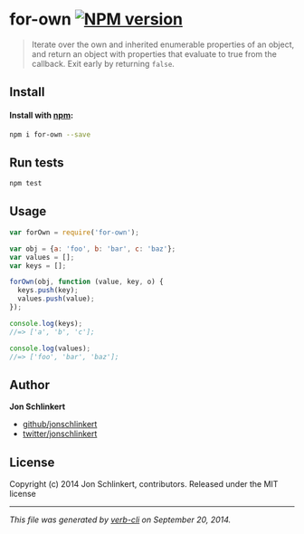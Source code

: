 # for-own [![NPM version](https://badge.fury.io/js/for-own.svg)](http://badge.fury.io/js/for-own)

> Iterate over the own and inherited enumerable properties of an object, and return an object with properties that evaluate to true from the callback. Exit early by returning `false`.

## Install
#### Install with [npm](https://www.npmjs.com/):

```bash
npm i for-own --save
```

## Run tests

```bash
npm test
```

## Usage

```js
var forOwn = require('for-own');

var obj = {a: 'foo', b: 'bar', c: 'baz'};
var values = [];
var keys = [];

forOwn(obj, function (value, key, o) {
  keys.push(key);
  values.push(value);
});

console.log(keys);
//=> ['a', 'b', 'c'];

console.log(values);
//=> ['foo', 'bar', 'baz'];
```

## Author

**Jon Schlinkert**

+ [github/jonschlinkert](https://github.com/jonschlinkert)
+ [twitter/jonschlinkert](http://twitter.com/jonschlinkert)

## License
Copyright (c) 2014 Jon Schlinkert, contributors.
Released under the MIT license

***

_This file was generated by [verb-cli](https://github.com/assemble/verb-cli) on September 20, 2014._
